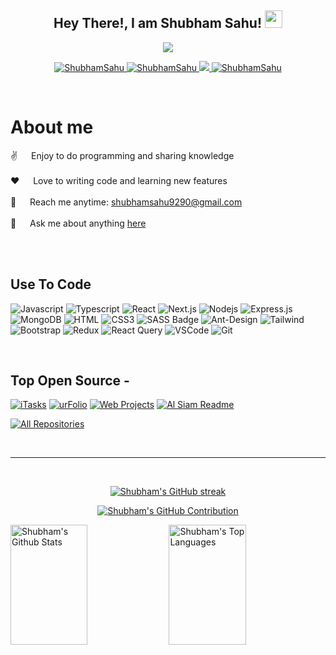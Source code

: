 
<h2 align="center">
  Hey There!, I am Shubham Sahu!
  <img src="https://media.giphy.com/media/hvRJCLFzcasrR4ia7z/giphy.gif" width="28">
</h2>


<p align="center">
  <a href="https://github.com/shubhcode92"><img src="https://readme-typing-svg.herokuapp.com/?lines=Self%20Taught%20Programmer;Full%20Stack%20Developer;Always%20learning%20new%20things&center=true&width=380&height=45"></a>
</p>

 

<!-- Intro  -->
<!-- <h3 align="center">
        <samp>&gt; Hey There!, I am
                <b><a target="_blank" href="">Shubham Sahu</a></b>
        </samp>
</h3>  -->


<!-- <p align="center"> 
  <samp>
    <a href="https://www.google.com/search?q=Shubham+Sahu">「 Google Me 」</a>
    <br>
    「 I am a full stack web application developer from <b>India</b> 」
    <br>
    <br>
  </samp>
</p>  -->

<p align="center">
 <a href="https://shubhcode-portfolio.vercel.app/" target="blank">
  <img src="https://img.shields.io/badge/Website-DC143C?style=for-the-badge&logo=medium&logoColor=white" alt="ShubhamSahu" />
 </a>
 <a href="https://linkedin.com/in/shubhcode92" target="_blank">
  <img src="https://img.shields.io/badge/LinkedIn-0077B5?style=for-the-badge&logo=linkedin&logoColor=white" alt="ShubhamSahu"/>
 </a>
 <a href="https://twitter.com/shubhcode92" target="_blank">
  <img src="https://img.shields.io/badge/Twitter-1DA1F2?style=for-the-badge&logo=twitter&logoColor=white" />
 </a>
 <a href="https://instagram.com/shubhcode92" target="_blank">
  <img src="https://img.shields.io/badge/Instagram-fe4164?style=for-the-badge&logo=instagram&logoColor=white" alt="ShubhamSahu" />
 </a>
</p>
<br />

<!-- About Section -->
 # About me
 
<p>
<!--  <img align="right" width="350" src="https://github.com/alsiam/alsiam/blob/main/readme.md" alt="Coding gif" /> -->
  
 ✌️ &emsp; Enjoy to do programming and sharing knowledge <br/><br/>
 ❤️ &emsp; Love to writing code and learning new features<br/><br/>
 📧 &emsp; Reach me anytime: shubhamsahu9290@gmail.com<br/><br/>
 💬 &emsp; Ask me about anything [here](https://github.com/shubhcode92/shubhcode92/issues)

</p>

<br/>
<br/>

## Use To Code

![Javascript](https://img.shields.io/badge/Javascript-F0DB4F?style=for-the-badge&labelColor=black&logo=javascript&logoColor=F0DB4F)
![Typescript](https://img.shields.io/badge/Typescript-007acc?style=for-the-badge&labelColor=black&logo=typescript&logoColor=007acc)
![React](https://img.shields.io/badge/-React-61DBFB?style=for-the-badge&labelColor=black&logo=react&logoColor=61DBFB)
![Next.js](https://img.shields.io/badge/next.js-000000?style=for-the-badge&logo=nextdotjs&logoColor=white)
![Nodejs](https://img.shields.io/badge/Nodejs-3C873A?style=for-the-badge&labelColor=black&logo=node.js&logoColor=3C873A)
![Express.js](https://img.shields.io/badge/Express.js-000000?style=for-the-badge&logo=express&logoColor=white)
![MongoDB](https://img.shields.io/badge/MongoDB-4EA94B?style=for-the-badge&logo=mongodb&logoColor=white)
![HTML](https://img.shields.io/badge/HTML5-E34F26?style=for-the-badge&logo=html5&logoColor=white)
![CSS3](https://img.shields.io/badge/CSS3-1572B6?style=for-the-badge&logo=css3&logoColor=white)
![SASS Badge](https://img.shields.io/badge/Sass-CC6699?style=for-the-badge&logo=sass&logoColor=white)
![Ant-Design](https://img.shields.io/badge/AntDesign-0170FE?style=for-the-badge&logo=antdesign&logoColor=white)
![Tailwind](https://img.shields.io/badge/Tailwind_CSS-092749?style=for-the-badge&logo=tailwindcss&logoColor=06B6D4&labelColor=000000)
![Bootstrap](https://img.shields.io/badge/Bootstrap-563D7C?style=for-the-badge&logo=bootstrap&logoColor=white)
![Redux](https://img.shields.io/badge/Redux-593D88?style=for-the-badge&logo=redux&logoColor=white)
![React Query](https://img.shields.io/badge/-React_Query-FF4154?style=for-the-badge&logo=react%20query&logoColor=white)
![VSCode](https://img.shields.io/badge/Visual_Studio-0078d7?style=for-the-badge&logo=visual%20studio&logoColor=white)
![Git](https://img.shields.io/badge/Git-F05032?style=for-the-badge&logo=git&logoColor=white)

<br/>

## Top Open Source -
[![iTasks](https://github-readme-stats.vercel.app/api/pin/?username=shubhcode92&repo=backend-sentimant-analysis-app&border_color=7F3FBF&bg_color=0D1117&title_color=C9D1D9&text_color=8B949E&icon_color=7F3FBF)](https://github.com/shubhcode92/backend-sentimant-analysis-app)
[![urFolio](https://github-readme-stats.vercel.app/api/pin/?username=shubhcode92&repo=currencyConverter&border_color=7F3FBF&bg_color=0D1117&title_color=C9D1D9&text_color=8B949E&icon_color=7F3FBF)](https://github.com/shubhcode92/currencyConverter)
[![Web Projects](https://github-readme-stats.vercel.app/api/pin/?username=shubhcode92&repo=Product_Transaction_Frontend&border_color=7F3FBF&bg_color=0D1117&title_color=C9D1D9&text_color=8B949E&icon_color=7F3FBF)](https://github.com/shubhcode92/Product_Transaction_Frontend)
[![Al Siam Readme](https://github-readme-stats.vercel.app/api/pin/?username=shubhcode92&repo=Unboxing_Community_App&border_color=7F3FBF&bg_color=0D1117&title_color=C9D1D9&text_color=8B949E&icon_color=7F3FBF)](https://github.com/shubhcode92/Unboxing_Community_App)

<p align="left">
  <a href="https://github.com/shubhcode92?tab=repositories" target="_blank"><img alt="All Repositories" title="All Repositories" src="https://img.shields.io/badge/-All%20Repos-2962FF?style=for-the-badge&logo=koding&logoColor=white"/></a>
</p>

<br/>
<hr/>
<br/>

<p align="center">
  <a href="https://github.com/alsiam">
    <img src="https://github-readme-streak-stats.herokuapp.com/?user=shubhcode92&theme=radical&border=7F3FBF&background=0D1117" alt="Shubham's GitHub streak"/>
  </a>
</p>

<p align="center">
  <a href="https://github.com/shubhcode92">
    <img src="https://github-profile-summary-cards.vercel.app/api/cards/profile-details?username=shubhcode92&theme=radical" alt="Shubham's GitHub Contribution"/>
  </a>
</p>

<a> 
    <a href="https://github.com/shubhcode92"><img alt="Shubham's Github Stats" src="https://denvercoder1-github-readme-stats.vercel.app/api?username=shubhcode92&show_icons=true&count_private=true&theme=react&border_color=7F3FBF&bg_color=0D1117&title_color=F85D7F&icon_color=F8D866" height="192px" width="49.5%"/></a>
  <a href="https://github.com/shubhcode92"><img alt="Shubham's Top Languages" src="https://denvercoder1-github-readme-stats.vercel.app/api/top-langs/?username=shubhcode92&langs_count=8&layout=compact&theme=react&border_color=7F3FBF&bg_color=0D1117&title_color=F85D7F&icon_color=F8D866" height="192px" width="49.5%"/></a>
  <br/>
</a>


<!-- ![Shubham Sahu's Graph](https://github-readme-activity-graph.vercel.app/graph?username=shubhcode92&custom_title=Al%20Siam's%20GitHub%20Activity%20Graph&bg_color=0D1117&color=7F3FBF&line=7F3FBF&point=7F3FBF&area_color=FFFFFF&title_color=FFFFFF&area=true)

-->
